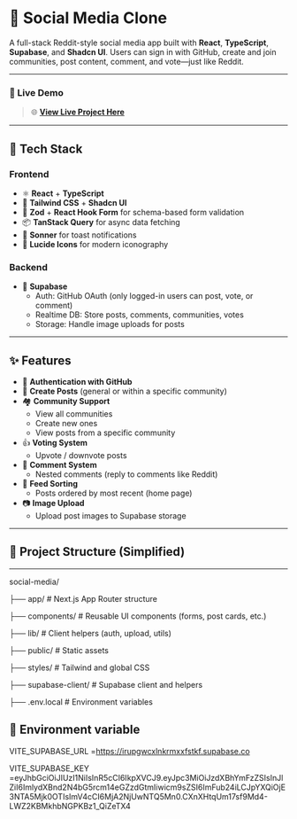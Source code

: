 # 🧠 Social Media Clone

A full-stack Reddit-style social media app built with **React**, **TypeScript**, **Supabase**, and **Shadcn UI**. Users can sign in with GitHub, create and join communities, post content, comment, and vote—just like Reddit.

---

### 🚀 Live Demo

> 🌐 [**View Live Project Here**](https://social-media-tau-silk.vercel.app/)

---

## 🚀 Tech Stack

### Frontend
- ⚛️ **React** + **TypeScript**
- 🎨 **Tailwind CSS** + **Shadcn UI**
- 🧠 **Zod** + **React Hook Form** for schema-based form validation
- 📦 **TanStack Query** for async data fetching
- 🔔 **Sonner** for toast notifications
- 🔗 **Lucide Icons** for modern iconography

### Backend
- 🐘 **Supabase**
  - Auth: GitHub OAuth (only logged-in users can post, vote, or comment)
  - Realtime DB: Store posts, comments, communities, votes
  - Storage: Handle image uploads for posts

---

## ✨ Features

- 🔐 **Authentication with GitHub**
- 📝 **Create Posts** (general or within a specific community)
- 🏘️ **Community Support**
  - View all communities
  - Create new ones
  - View posts from a specific community
- 👍 **Voting System**
  - Upvote / downvote posts
- 💬 **Comment System**
  - Nested comments (reply to comments like Reddit)
- 🧭 **Feed Sorting**
  - Posts ordered by most recent (home page)
- 📷 **Image Upload**
  - Upload post images to Supabase storage

---

## 📁 Project Structure (Simplified)

---

social-media/

├── app/ # Next.js App Router structure

├── components/ # Reusable UI components (forms, post cards, etc.)

├── lib/ # Client helpers (auth, upload, utils)

├── public/ # Static assets

├── styles/ # Tailwind and global CSS

├── supabase-client/ # Supabase client and helpers

├── .env.local # Environment variables

## 📁 Environment variable

VITE_SUPABASE_URL =https://irupgwcxlnkrmxxfstkf.supabase.co

VITE_SUPABASE_KEY
=eyJhbGciOiJIUzI1NiIsInR5cCI6IkpXVCJ9.eyJpc3MiOiJzdXBhYmFzZSIsInJlZiI6ImlydXBnd2N4bG5rcm14eGZzdGtmIiwicm9sZSI6ImFub24iLCJpYXQiOjE3NTA5Mjk0OTIsImV4cCI6MjA2NjUwNTQ5Mn0.CXnXHtqUm17sf9Md4-LWZ2KBMkhbNGPKBz1_QiZeTX4
